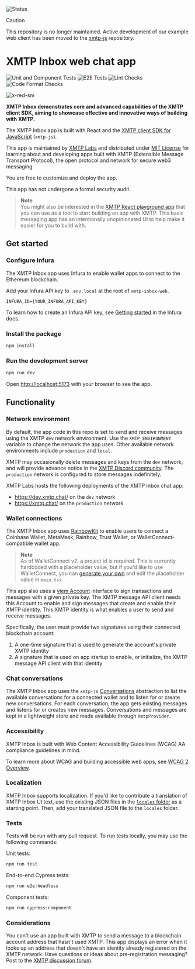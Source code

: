 ![Status](https://img.shields.io/badge/Deprecated-brown)

> [!CAUTION]
> This repository is no longer maintained. Active development of our example web client has been moved to the [xmtp-js](https://github.com/xmtp/xmtp-js/tree/main/apps/xmtp.chat) repository.

# XMTP Inbox web chat app

![Unit and Component Tests](https://github.com/xmtp-labs/xmtp-inbox-web/actions/workflows/tests.yml/badge.svg)
![E2E Tests](https://github.com/xmtp-labs/xmtp-inbox-web/actions/workflows/cypress.yml/badge.svg)
![Lint Checks](https://github.com/xmtp-labs/xmtp-inbox-web/actions/workflows/lint.yml/badge.svg)
![Code Format Checks](https://github.com/xmtp-labs/xmtp-inbox-web/actions/workflows/fmt-check.yml/badge.svg)

![x-red-sm](https://user-images.githubusercontent.com/510695/163488403-1fb37e86-c673-4b48-954e-8460ae4d4b05.png)

**XMTP Inbox demonstrates core and advanced capabilities of the XMTP client SDK, aiming to showcase effective and innovative ways of building with XMTP.**

The XMTP Inbox app is built with React and the [XMTP client SDK for JavaScript](https://github.com/xmtp/xmtp-js) (`xmtp-js`).

This app is maintained by [XMTP Labs](https://xmtplabs.com) and distributed under [MIT License](./LICENSE) for learning about and developing apps built with XMTP (Extensible Message Transport Protocol), the open protocol and network for secure web3 messaging.

You are free to customize and deploy the app.

This app has not undergone a formal security audit.

> **Note**  
> You might also be interested in the [XMTP React playground app](https://github.com/xmtp/xmtp-react-playground/) that you can use as a tool to start building an app with XMTP. This basic messaging app has an intentionally unopinionated UI to help make it easier for you to build with.

## Get started

### Configure Infura

The XMTP Inbox app uses Infura to enable wallet apps to connect to the Ethereum blockchain.

Add your Infura API key to `.env.local` at the root of `xmtp-inbox-web`.

```
INFURA_ID={YOUR_INFURA_API_KEY}
```

To learn how to create an Infura API key, see [Getting started](https://docs.infura.io/infura/getting-started) in the Infura docs.

### Install the package

```bash
npm install
```

### Run the development server

```bash
npm run dev
```

Open [http://localhost:5173](http://localhost:5173) with your browser to see the app.

## Functionality

### Network environment

By default, the app code in this repo is set to send and receive messages using the XMTP `dev` network environment. Use the `XMTP_ENVIRONMENT` variable to change the network the app uses. Other available network environments include `production` and `local`.

XMTP may occasionally delete messages and keys from the `dev` network, and will provide advance notice in the [XMTP Discord community](https://discord.gg/xmtp). The `production` network is configured to store messages indefinitely.

XMTP Labs hosts the following deployments of the XMTP Inbox chat app:

- https://dev.xmtp.chat/ on the `dev` network
- https://xmtp.chat/ on the `production` network

### Wallet connections

The XMTP Inbox app uses [RainbowKit](https://www.rainbowkit.com/) to enable users to connect a Coinbase Wallet, MetaMask, Rainbow, Trust Wallet, or WalletConnect-compatible wallet app.

> **Note**  
> As of WalletConnect v2, a project id is required. This is currently hardcoded with a placeholder value, but if you'd like to use WalletConnect, you can [generate your own](https://www.rainbowkit.com/docs/migration-guide#2-supply-a-walletconnect-cloud-projectid) and edit the placeholder value in `main.tsx`.

This app also uses a [viem Account](https://viem.sh/docs/accounts/privateKey.html) interface to sign transactions and messages with a given private key. The XMTP message API client needs this Account to enable and sign messages that create and enable their XMTP identity. This XMTP identity is what enables a user to send and receive messages.

Specifically, the user must provide two signatures using their connected blockchain account:

1. A one-time signature that is used to generate the account's private XMTP identity
2. A signature that is used on app startup to enable, or initialize, the XMTP message API client with that identity

### Chat conversations

The XMTP Inbox app uses the `xmtp-js` [Conversations](https://github.com/xmtp/xmtp-js#conversations) abstraction to list the available conversations for a connected wallet and to listen for or create new conversations. For each conversation, the app gets existing messages and listens for or creates new messages. Conversations and messages are kept in a lightweight store and made available through `XmtpProvider`.

### Accessibility

XMTP Inbox is built with Web Content Accessibility Guidelines (WCAG) AA compliance guidelines in mind.

To learn more about WCAG and building accessible web apps, see [WCAG 2 Overview](https://www.w3.org/WAI/standards-guidelines/wcag/).

### Localization

XMTP Inbox supports localization. If you'd like to contribute a translation of XMTP Inbox UI text, use the existing JSON files in the [`locales` folder](locales) as a starting point. Then, add your translated JSON file to the `locales` folder.

### Tests

Tests will be run with any pull request. To run tests locally, you may use the following commands:

Unit tests:

```bash
npm run test
```

End-to-end Cypress tests:

```bash
npm run e2e:headless
```

Component tests:

```bash
npm run cypress:component
```

### Considerations

You can't use an app built with XMTP to send a message to a blockchain account address that hasn't used XMTP. This app displays an error when it looks up an address that doesn't have an identity already registered on the XMTP network. Have questions or ideas about pre-registration messaging? Post to the [XMTP discussion forum](https://github.com/orgs/xmtp/discussions).

